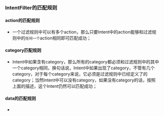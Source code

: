 ### IntentFilter的匹配规则
#### action的匹配规则
+ 一个过滤规则中可以有多个action，那么只要Intent中的action能够和过滤规则中的`任何一个`action相同即可匹配成功；
#### category匹配规则
+ Intent中如果含有category，那么所有的category都必须和过滤规则中的其中一个category相同，换句话说，Intent中如果出现了category，不管有几个category，对于每个category来说，它必须是过滤规则中已经定义了的category；当然Intent中可以没有category，如果没有category的话，按照上面的描述，这个Intent仍然可以匹配成功；
#### data的匹配规则
+ 
